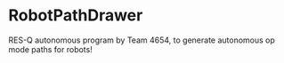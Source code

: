 # RobotPathDrawer
RES-Q autonomous program by Team 4654, to generate autonomous op mode paths for robots!
